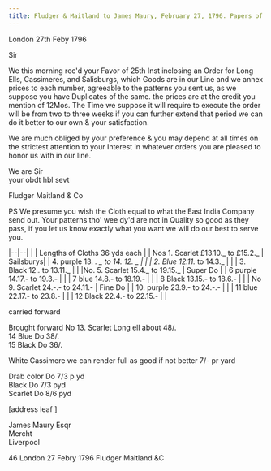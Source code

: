 ```yaml
---
title: Fludger & Maitland to James Maury, February 27, 1796. Papers of James Maury, 1769-1917, Accession #3888 and #3888-a, Special Collections, University of Virginia Library, Charlottesville, Va. (Imgs 3888B2_876 to 879)
---
```


London 27th Feby 1796

Sir

We this morning rec'd your Favor of 25th Inst inclosing an Order for Long Ells, Cassimeres, and Salisburgs, which Goods are in our Line and we annex prices to each number, agreeable to the patterns you sent us, as we suppose you have Duplicates of the same. the prices are at the credit you mention of 12Mos. The Time we suppose it will require to execute the order will be from two to three weeks if you can further extend that period we can do it better to our own & your satisfaction.

We are much obliged by your preference & you may depend at all times on the strictest attention to your Interest in whatever orders you are pleased to honor us with in our line.

We are Sir  
your obdt hbl sevt

Fludger Maitland & Co

PS We presume you wish the Cloth equal to what the East India Company send out. Your patterns tho' wee dy'd are not in Quality so good as they pass, if you let us know exactly what you want we will do our best to serve you.

|--|--|
| | Lengths of Cloths 36 yds each |
| Nos 1. Scarlet £13.10._ to £15.2._ | Sailsburys|
| 4. purple 13. _. _ to 14. 12. _ | |
| 2. Blue 12.11._ to 14.3._ | |
| 3. Black 12._._ to 13.11._ | |
|No. 5. Scarlet 15.4._ to 19.15._ | Super Do |
| 6 purple 14.17.- to 19.3.- | |
| 7 blue 14.8.- to 18.19.- | |
| 8 Black 13.15.- to 18.6.- | |
| No 9. Scarlet 24.-.- to 24.11.- | Fine Do |
| 10. purple 23.9.- to 24.-.- | |
| 11 blue 22.17.- to 23.8.- | |
| 12 Black 22.4.- to 22.15.- |  |

carried forward

Brought forward
No 13. Scarlet Long ell about 48/.  
14 Blue Do 38/.  
15 Black Do 36/.

White Cassimere we can render full as good if not better 7/- pr yard

Drab color Do  7/3 p yd  
Black Do 7/3 pyd  
Scarlet Do 8/6 pyd


[address leaf ]

James Maury Esqr  
Mercht  
Liverpool

46 London 27 Febry 1796
Fludger Maitland &C